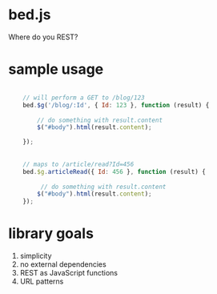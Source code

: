bed.js
======

Where do you REST?


sample usage
============

```javascript

    // will perform a GET to /blog/123
    bed.$g('/blog/:Id', { Id: 123 }, function (result) {
        
        // do something with result.content
        $("#body").html(result.content);

    });
    
    
    // maps to /article/read?Id=456
    bed.$g.articleRead({ Id: 456 }, function (result) {
        
         // do something with result.content
        $("#body").html(result.content);
    });


```


library goals
=============
1. simplicity
2. no external dependencies
3. REST as JavaScript functions
4. URL patterns

